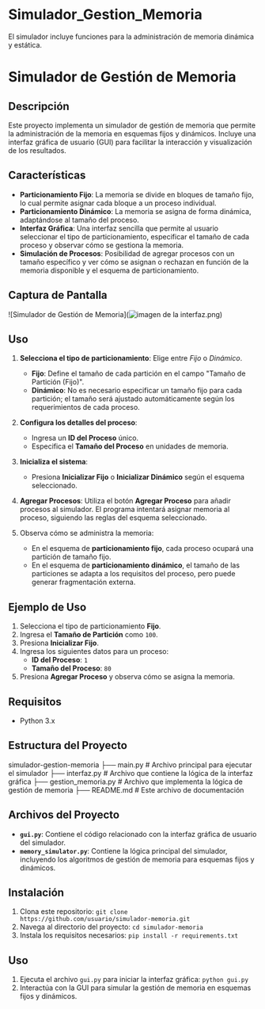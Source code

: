 # Simulador_Gestion_Memoria
  El simulador incluye funciones para la administración de memoria dinámica
 y estática.

# Simulador de Gestión de Memoria

## Descripción
Este proyecto implementa un simulador de gestión de memoria que permite la administración de la memoria en esquemas fijos y dinámicos. Incluye una interfaz gráfica de usuario (GUI) para facilitar la interacción y visualización de los resultados.


## Características

- **Particionamiento Fijo**: La memoria se divide en bloques de tamaño fijo, lo cual permite asignar cada bloque a un proceso individual.
- **Particionamiento Dinámico**: La memoria se asigna de forma dinámica, adaptándose al tamaño del proceso.
- **Interfaz Gráfica**: Una interfaz sencilla que permite al usuario seleccionar el tipo de particionamiento, especificar el tamaño de cada proceso y observar cómo se gestiona la memoria.
- **Simulación de Procesos**: Posibilidad de agregar procesos con un tamaño específico y ver cómo se asignan o rechazan en función de la memoria disponible y el esquema de particionamiento.

## Captura de Pantalla

![Simulador de Gestión de Memoria](![imagen de la interfaz](image.png).png)



## Uso

1. **Selecciona el tipo de particionamiento**: Elige entre *Fijo* o *Dinámico*.
   - **Fijo**: Define el tamaño de cada partición en el campo "Tamaño de Partición (Fijo)".
   - **Dinámico**: No es necesario especificar un tamaño fijo para cada partición; el tamaño será ajustado automáticamente según los requerimientos de cada proceso.

2. **Configura los detalles del proceso**:
   - Ingresa un **ID del Proceso** único.
   - Especifica el **Tamaño del Proceso** en unidades de memoria.

3. **Inicializa el sistema**:
   - Presiona **Inicializar Fijo** o **Inicializar Dinámico** según el esquema seleccionado.

4. **Agregar Procesos**: Utiliza el botón **Agregar Proceso** para añadir procesos al simulador. El programa intentará asignar memoria al proceso, siguiendo las reglas del esquema seleccionado.

5. Observa cómo se administra la memoria:
   - En el esquema de **particionamiento fijo**, cada proceso ocupará una partición de tamaño fijo.
   - En el esquema de **particionamiento dinámico**, el tamaño de las particiones se adapta a los requisitos del proceso, pero puede generar fragmentación externa.

## Ejemplo de Uso

1. Selecciona el tipo de particionamiento **Fijo**.
2. Ingresa el **Tamaño de Partición** como `100`.
3. Presiona **Inicializar Fijo**.
4. Ingresa los siguientes datos para un proceso:
   - **ID del Proceso**: `1`
   - **Tamaño del Proceso**: `80`
5. Presiona **Agregar Proceso** y observa cómo se asigna la memoria.

## Requisitos

- Python 3.x


## Estructura del Proyecto


simulador-gestion-memoria
├── main.py               # Archivo principal para ejecutar el simulador
├── interfaz.py           # Archivo que contiene la lógica de la interfaz gráfica
├── gestion_memoria.py    # Archivo que implementa la lógica de gestión de memoria
├── README.md             # Este archivo de documentación




## Archivos del Proyecto
- **`gui.py`**: Contiene el código relacionado con la interfaz gráfica de usuario del simulador.
- **`memory_simulator.py`**: Contiene la lógica principal del simulador, incluyendo los algoritmos de gestión de memoria para esquemas fijos y dinámicos.



## Instalación
1. Clona este repositorio: `git clone https://github.com/usuario/simulador-memoria.git`
2. Navega al directorio del proyecto: `cd simulador-memoria`
3. Instala los requisitos necesarios: `pip install -r requirements.txt`

## Uso
1. Ejecuta el archivo `gui.py` para iniciar la interfaz gráfica: `python gui.py`
2. Interactúa con la GUI para simular la gestión de memoria en esquemas fijos y dinámicos.


